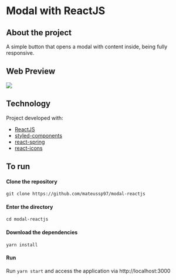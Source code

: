 # Modal with ReactJS

## About the project

A simple button that opens a modal with content inside, being fully responsive.

## Web Preview

![](./public/assets/card.gif)

## Technology

Project developed with:

- [ReactJS](https://reactjs.org/)
- [styled-components](https://styled-components.com/)
- [react-spring](https://www.react-spring.io/)
- [react-icons](https://react-icons.github.io/react-icons)

## To run

#### Clone the repository

`git clone https://github.com/mateussp97/modal-reactjs`

#### Enter the directory

`cd modal-reactjs`

#### Download the dependencies

`yarn install`

#### Run

Run `yarn start` and access the application via http://localhost:3000
